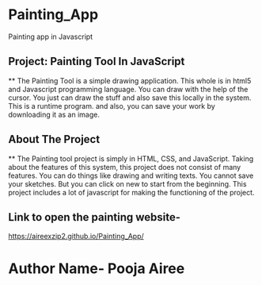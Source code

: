 # Painting_App
Painting app in Javascript 

## Project: Painting Tool In JavaScript

** The Painting Tool is a simple drawing application. This whole is in html5 and Javascript programming language. You can draw with the help of the cursor. 
You just can draw the stuff and also save this locally in the system. This is a runtime program. and also, you can save your work by downloading it as an image.

## About The Project

** The Painting tool project is simply in HTML, CSS, and JavaScript. Taking about the features of this system, this project does not consist of many features. 
You can do things like drawing and writing texts. You cannot save your sketches. But you can click on new to start from the beginning. This project includes a lot of javascript for making the functioning of the project.

## Link to open the painting website-
https://aireexzip2.github.io/Painting_App/


# Author Name- Pooja Airee
